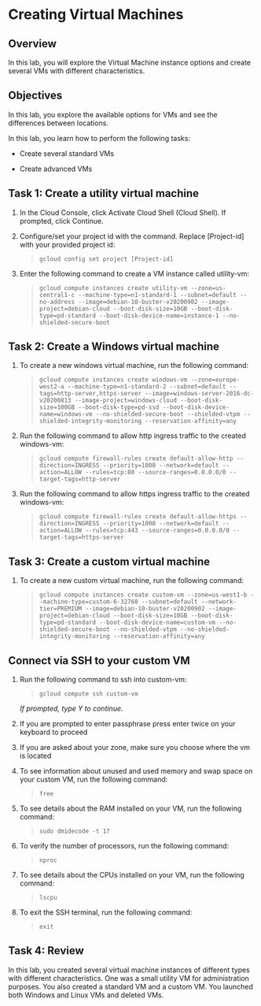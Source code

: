 # Creating Virtual Machines

## Overview

In this lab, you will explore the Virtual Machine instance options and create several VMs with different characteristics.

## Objectives

In this lab, you explore the available options for VMs and see the differences between locations.

In this lab, you learn how to perform the following tasks:

- Create several standard VMs

- Create advanced VMs

## Task 1: Create a utility virtual machine

1. In the Cloud Console, click Activate Cloud Shell (Cloud Shell). If prompted, click Continue.
2. Configure/set your project id with the command. Replace [Project-id] with your provided project id:

   > `gcloud config set project [Project-id]`

3. Enter the following command to create a VM instance called utility-vm:
   > `gcloud compute instances create utility-vm --zone=us-central1-c --machine-type=n1-standard-1 --subnet=default --no-address --image=debian-10-buster-v20200902 --image-project=debian-cloud --boot-disk-size=10GB --boot-disk-type=pd-standard --boot-disk-device-name=instance-1 --no-shielded-secure-boot`

## Task 2: Create a Windows virtual machine

1. To create a new windows virtual machine, run the following command:

   > `gcloud compute instances create windows-vm --zone=europe-west2-a --machine-type=n1-standard-2 --subnet=default --tags=http-server,https-server --image=windows-server-2016-dc-v20200813 --image-project=windows-cloud --boot-disk-size=100GB --boot-disk-type=pd-ssd --boot-disk-device-name=windows-vm --no-shielded-secure-boot --shielded-vtpm --shielded-integrity-monitoring --reservation-affinity=any`

2. Run the following command to allow http ingress traffic to the created windows-vm:

   > `gcloud compute firewall-rules create default-allow-http --direction=INGRESS --priority=1000 --network=default --action=ALLOW --rules=tcp:80 --source-ranges=0.0.0.0/0 --target-tags=http-server`

3. Run the following command to allow https ingress traffic to the created windows-vm:
   > `gcloud compute firewall-rules create default-allow-https --direction=INGRESS --priority=1000 --network=default --action=ALLOW --rules=tcp:443 --source-ranges=0.0.0.0/0 --target-tags=https-server`

## Task 3: Create a custom virtual machine

1. To create a new custom virtual machine, run the following command:
   > `gcloud compute instances create custom-vm --zone=us-west1-b --machine-type=custom-6-32768 --subnet=default --network-tier=PREMIUM --image=debian-10-buster-v20200902 --image-project=debian-cloud --boot-disk-size=10GB --boot-disk-type=pd-standard --boot-disk-device-name=custom-vm --no-shielded-secure-boot --no-shielded-vtpm --no-shielded-integrity-monitoring --reservation-affinity=any`

## Connect via SSH to your custom VM

1. Run the following command to ssh into custom-vm:

   > `gcloud compute ssh custom-vm`

   _If prompted, type Y to continue._

2. If you are prompted to enter passphrase press enter twice on your keyboard to proceed
3. If you are asked about your zone, make sure you choose where the vm is located
4. To see information about unused and used memory and swap space on your custom VM, run the following command:

   > `free`

5. To see details about the RAM installed on your VM, run the following command:
   > `sudo dmidecode -t 17`
6. To verify the number of processors, run the following command:

   > `nproc`

7. To see details about the CPUs installed on your VM, run the following command:
   > `lscpu`
8. To exit the SSH terminal, run the following command:
   > `exit`

## Task 4: Review

In this lab, you created several virtual machine instances of different types with different characteristics. One was a small utility VM for administration purposes. You also created a standard VM and a custom VM. You launched both Windows and Linux VMs and deleted VMs.
